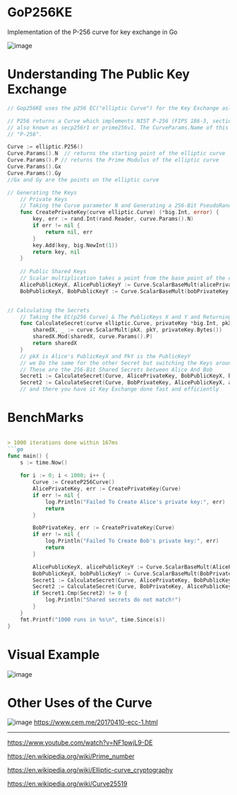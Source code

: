 # GoP256KE
Implementation of the P-256 curve for key exchange in Go


![image](https://github.com/YABOIpy/-GoP256/assets/110062350/5f1edbba-7cf0-4afa-9434-f8cb27a73dee)


# Understanding The Public Key Exchange 
```go
// Gop256KE uses the p256 EC("elliptic Curve") for the Key Exchange aslo known as ECDH("Elliptic Curve Diffie Hellman") 

// P256 returns a Curve which implements NIST P-256 (FIPS 186-3, section D.2.3),
// also known as secp256r1 or prime256v1. The CurveParams.Name of this Curve is
// "P-256".

Curve := elliptic.P256()
Curve.Params().N  // returns the starting point of the elliptic curve
Curve.Params().P // returns the Prime Modulus of the elliptic curve
Curve.Params().Gx 
Curve.Params().Gy
//Gx and Gy are the points on the elliptic curve

// Generating the Keys
	// Private Keys
	// Taking the Curve parameter N and Generating a 256-Bit PseudoRandom Key That is used as a Private Key 
	func CreatePrivateKey(curve elliptic.Curve) (*big.Int, error) {
		key, err := rand.Int(rand.Reader, curve.Params().N)
		if err != nil {
			return nil, err
		}
		key.Add(key, big.NewInt(1))
		return key, nil
	}
	
	// Public Shared Keys
	// Scalar multiplication takes a point from the base point of the curve("Curve.Params().N") and multiplying it by the Private Key
	AlicePublicKeyX, AlicePublicKeyY := Curve.ScalarBaseMult(alicePrivateKey.Bytes())
	BobPublicKeyX, BobPublicKeyY := Curve.ScalarBaseMult(bobPrivateKey.Bytes())


// Calculating the Secrets
	// Taking the EC(p256 Curve) & The PublicKeys X and Y and Returning The Shared X Secret of the keys
	func CalculateSecret(curve elliptic.Curve, privateKey *big.Int, pkX, pkY *big.Int) *big.Int {
		sharedX, _ := curve.ScalarMult(pkX, pkY, privateKey.Bytes())
		sharedX.Mod(sharedX, curve.Params().P)
		return sharedX
	}
	// pkX is Alice's PublicKeyX and PkY is the PublicKeyY
	// we Do the same for the other Secret but switching the Keys around and using Bobs Private Key
	// These are the 256-Bit Shared Secrets between Alice And Bob
	Secret1 := CalculateSecret(Curve, AlicePrivateKey, BobPublicKeyX, bobPublicKeyY)
	Secret2 := CalculateSecret(Curve, BobPrivateKey, AlicePublicKeyX, alicePublicKeyY)
	// and there you have it Key Exchange done fast and efficiently

```

# BenchMarks
```md

> 1000 iterations done within 167ms
```go
func main() {
	s := time.Now()
	
	for i := 0; i < 1000; i++ {
		Curve := CreateP256Curve()
		AlicePrivateKey, err := CreatePrivateKey(Curve)
		if err != nil {
			log.Println("Failed To Create Alice's private key:", err)
			return
		}

		BobPrivateKey, err := CreatePrivateKey(Curve)
		if err != nil {
			log.Println("Failed To Create Bob's private key:", err)
			return
		}

		AlicePublicKeyX, alicePublicKeyY := Curve.ScalarBaseMult(AlicePrivateKey.Bytes())
		BobPublicKeyX, bobPublicKeyY := Curve.ScalarBaseMult(BobPrivateKey.Bytes())
		Secret1 := CalculateSecret(Curve, AlicePrivateKey, BobPublicKeyX, bobPublicKeyY)
		Secret2 := CalculateSecret(Curve, BobPrivateKey, AlicePublicKeyX, alicePublicKeyY)
		if Secret1.Cmp(Secret2) != 0 {
			log.Println("Shared secrets do not match!")
		}
	}
	fmt.Printf("1000 runs in %s\n", time.Since(s))
}


```
# Visual Example
![image](https://github.com/YABOIpy/GoP256KE/assets/110062350/3b0c9a68-41bf-4a6c-a3e6-bfd4f0847c75)


# Other Uses of the Curve
![image](https://github.com/YABOIpy/GoP256KE/assets/110062350/f3c95a7d-dd78-4bd4-a72c-0588ad27db9c)
https://www.cem.me/20170410-ecc-1.html
_______

https://www.youtube.com/watch?v=NF1pwjL9-DE

https://en.wikipedia.org/wiki/Prime_number

https://en.wikipedia.org/wiki/Elliptic-curve_cryptography

https://en.wikipedia.org/wiki/Curve25519


